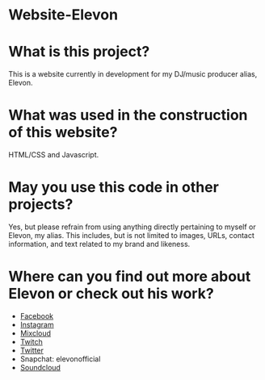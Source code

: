 Website-Elevon
===========
# What is this project?
This is a website currently in development for my DJ/music producer alias, Elevon.

# What was used in the construction of this website?
HTML/CSS and Javascript.

# May you use this code in other projects?
Yes, but please refrain from using anything directly pertaining to myself or Elevon, my alias.
This includes, but is not limited to images, URLs, contact information, and text related to my brand and likeness.

# Where can you find out more about Elevon or check out his work?
* <a href="https://www.facebook.com/elevonofficial">Facebook</a><br>
* <a href="https://www.instagram.com/elevonofficial">Instagram</a><br>
* <a href="https://www.mixcloud.com/elevon">Mixcloud</a><br>
* <a href="https://www.twitch.tv/elevonofficial">Twitch</a><br>
* <a href="https://www.twitter.com/elevon_official">Twitter</a><br>
* Snapchat: elevonofficial
* <a href="https://www.soundcloud.com/elevonofficial">Soundcloud</a><br>